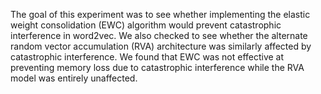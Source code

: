 The goal of this experiment was to see whether implementing the elastic weight consolidation (EWC) algorithm would prevent catastrophic interference in word2vec. We also checked to see whether the alternate random vector accumulation (RVA) architecture was similarly affected by catastrophic interference. We found that EWC was not effective at preventing memory loss due to catastrophic interference while the RVA model was entirely unaffected.
